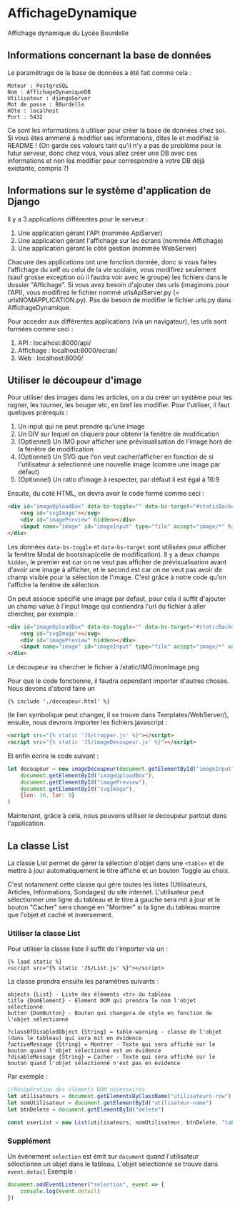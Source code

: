 # AffichageDynamique
Affichage dynamique du Lycée Bourdelle

## Informations concernant la base de données
Le paramétrage de la base de données a été fait comme cela :
```
Moteur : PostgreSQL
Nom : AffichageDynamiqueDB
Utilisateur : djangoServer
Mot de passe : B0urdelle
Hôte : localhost
Port : 5432
```
Ce sont les informations à utiliser pour créer la base de données chez soi. Si vous êtes ammené à modifier ses informations, dites le et modifiez le README ! (On garde ces valeurs tant qu'il n'y a pas de problème pour le futur serveur, donc chez vous, vous allez créer une DB avec ces informations et non les modifier pour correspondre à votre DB déjà existante, compris ?)

## Informations sur le système d'application de Django
Il y a 3 applications différentes pour le serveur :
1) Une application gérant l'API (nommée ApiServer)
2) Une application gérant l'affichage sur les écrans (nommée Affichage)
3) Une application gérant le côté gestion (nommée WebServer)

Chacune des applications ont une fonction donnée, donc si vous faites l'affichage du self ou celui de la vie scolaire, vous modifirez seulement (sauf grosse exception où il faudra voir avec le groupe) les fichiers dans le dossier "Affichage". Si vous avez besoin d'ajouter des urls (imaginons pour l'API), vous modifirez le fichier nommé urlsApiServer.py (= urlsNOMAPPLICATION.py). Pas de besoin de modifier le fichier urls.py dans AffichageDynamique.

Pour acceder aux différentes applications (via un navigateur), les urls sont formées comme ceci :
1) API : localhost:8000/api/
2) Affichage : localhost:8000/ecran/
3) Web : localhost:8000/

## Utiliser le découpeur d'image
Pour utiliser des images dans les articles, on a du créer un système pour les rogner, les tourner, les bouger etc, en bref les modifier. Pour l'utiliser, il faut quelques prérequis :
1) Un input qui ne peut prendre qu'une image
2) Un DIV sur lequel on cliquera pour obtenir la fenêtre de modification
3) (Optiennel) Un IMG pour afficher une prévisualisation de l'image hors de la fenêtre de modification
4) (Optionnel) Un SVG que l'on veut cacher/afficher en fonction de si l'utilisateur à selectionné une nouvelle image (comme une image par défaut)
5) (Optionnel) Un ratio d'image à respecter, par défaut il est égal à 16:9 

Ensuite, du coté HTML, on devra avoir le code formé comme ceci :
```html
<div id="imageUploadBox" data-bs-toggle="" data-bs-target="#staticBackdrop">
    <svg id="svgImage"></svg>
    <div id="imagePreview" hidden></div>
    <input name="image" id="imageInput" type="file" accept="image/*" hidden>
</div>
```
Les données `data-bs-toggle` et `data-bs-target` sont utilisées pour afficher la fenêtre Modal de bootstrap(celle de modification). Il y a deux champs `hidden`, le premier est car on ne veut pas afficher de prévisualisation avant d'avoir une image à afficher, et le second est car on ne veut pas avoir de champ visible pour la sélection de l'image. C'est grâce à notre code qu'on l'affiche la fenêtre de sélection.

On peut associe spécifié une image par defaut, pour cela il suffit d'ajouter un champ value à l'input Image qui contiendra l'url du fichier à aller chercher, par exemple :
```html
<div id="imageUploadBox" data-bs-toggle="" data-bs-target="#staticBackdrop">
    <svg id="svgImage"></svg>
    <div id="imagePreview" hidden></div>
    <input name="image" id="imageInput" type="file" accept="image/*" value="monImage.png" hidden>
</div>
```
Le decoupeur ira chercher le fichier à /static/IMG/monImage.png

Pour que le code fonctionne, il faudra cependant importer d'autres choses. Nous devons d'abord faire un 
```django
{% include './decoupeur.html' %}
``` 
(le lien symbolique peut changer, il se trouve dans Templates/WebServer/), ensuite, nous devrons importer les fichiers javascript :
```html
<script src="{% static 'JS/cropper.js' %}"></script>
<script src="{% static 'JS/imageDecoupeur.js' %}"></script>
```
Et enfin écrire le code suivant :
```javascript
let decoupeur = new imageDecoupeur(document.getElementById("imageInput"), 
    document.getElementById("imageUploadBox"),
    document.getElementById("imagePreview"),
    document.getElementById("svgImage"),
    {lon: 16, lar: 9}
)
```

Maintenant, grâce à cela, nous pouvons utiliser le decoupeur partout dans l'application.

## La classe List
La classe List permet de gérer la sélection d'objet dans une ```<table>``` et de mettre à jour automatiquement le titre affiché et un bouton Toggle au choix.

C'est notamment cette classe qui gère toutes les listes (Utilisateurs, Articles, Informations, Sondages) du site internet. L'utilisateur peut sélectionner une ligne du tableau et le titre à gauche sera mit à jour et le bouton "Cacher" sera changé en "Montrer" si la ligne du tableau montre que l'objet et caché et inversement.

### Utiliser la classe List
Pour utiliser la classe liste il suffit de l'importer via un :
```django
{% load static %}
<script src="{% static 'JS/List.js' %}"></script>
```
La classe prendra ensuite les paramètres suivants :
```
objects {List} - Liste des éléments <tr> du tableau
title {DomElement} - Element DOM qui prendra le nom l'objet sélectionné 
button {DomButton} - Bouton qui changera de style en fonction de l'objet sélectionné

?classOfDisabledObject {String} = table-warning - classe de l'objet (dans le tableau) qui sera mit en évidence 
?activeMessage {String} = Montrer - Texte qui sera affiché sur le bouton quand l'objet sélectionné est en évidence
?disableMessage {String} = Cacher - Texte qui sera affiché sur le bouton quand l'objet sélectionné n'est pas en évidence
```
Par exemple :
```javascript
//Récupération des éléments DOM nécessaires
let utilisateurs = document.getElementsByClassName("utilisateurs-row")
let nomUtilisateur = document.getElementById("utilisateur-name")
let btnDelete = document.getElementById("delete")

const userList = new List(utilisateurs, nomUtilisateur, btnDelete, "table-danger", "Activer", "Désactiver")
```

### Supplément
Un événement ```selection``` est émit sur ```document``` quand l'utilisateur sélectionne un objet dans le tableau.
L'objet sélectionné se trouve dans ```event.detail```
Exemple : 
```javascript
document.addEventListener("selection", event => {
    console.log(event.detail)
})
```
